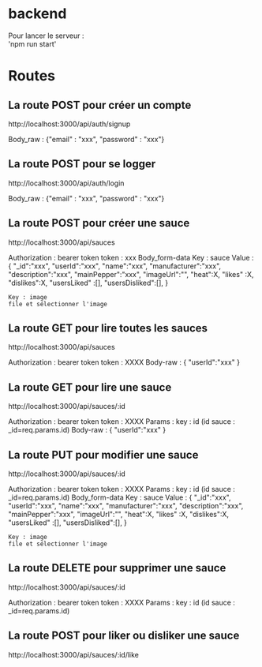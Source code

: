 # backend

Pour lancer le serveur :  
'npm run start'

# Routes

## La route POST pour créer un compte

http://localhost:3000/api/auth/signup

Body_raw :
{"email" : "xxx",
"password" : "xxx"}

## La route POST pour se logger

http://localhost:3000/api/auth/login

Body_raw :
{"email" : "xxx",
"password" : "xxx"}

## La route POST pour créer une sauce

http://localhost:3000/api/sauces

Authorization : bearer token token : xxx
Body_form-data
Key : sauce
Value : {
"\_id":"xxx",
"userId":"xxx",
"name":"xxx",
"manufacturer":"xxx",
"description":"xxx",
"mainPepper":"xxx",
"imageUrl":"",
"heat":X,
"likes" :X,
"dislikes":X,
"usersLiked" :[],
"usersDisliked":[],
}

    Key : image
    file et sélectionner l'image

## La route GET pour lire toutes les sauces

http://localhost:3000/api/sauces

Authorization : bearer token token : XXXX
Body-raw : {
"userId":"xxx"
}

## La route GET pour lire une sauce

http://localhost:3000/api/sauces/:id

Authorization : bearer token token : XXXX
Params : key : id (id sauce : \_id=req.params.id)
Body-raw : {
"userId":"xxx"
}

## La route PUT pour modifier une sauce

http://localhost:3000/api/sauces/:id

Authorization : bearer token token : XXXX
Params : key : id (id sauce : \_id=req.params.id)
Body_form-data
Key : sauce
Value : {
"\_id":"xxx",
"userId":"xxx",
"name":"xxx",
"manufacturer":"xxx",
"description":"xxx",
"mainPepper":"xxx",
"imageUrl":"",
"heat":X,
"likes" :X,
"dislikes":X,
"usersLiked" :[],
"usersDisliked":[],
}

    Key : image
    file et sélectionner l'image

## La route DELETE pour supprimer une sauce

http://localhost:3000/api/sauces/:id

Authorization : bearer token token : XXXX
Params : key : id (id sauce : \_id=req.params.id)

## La route POST pour liker ou disliker une sauce

http://localhost:3000/api/sauces/:id/like
